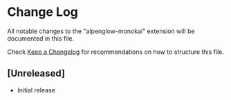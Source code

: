 # Change Log
All notable changes to the "alpenglow-monokai" extension will be documented in this file.

Check [Keep a Changelog](http://keepachangelog.com/) for recommendations on how to structure this file.

## [Unreleased]
- Initial release

